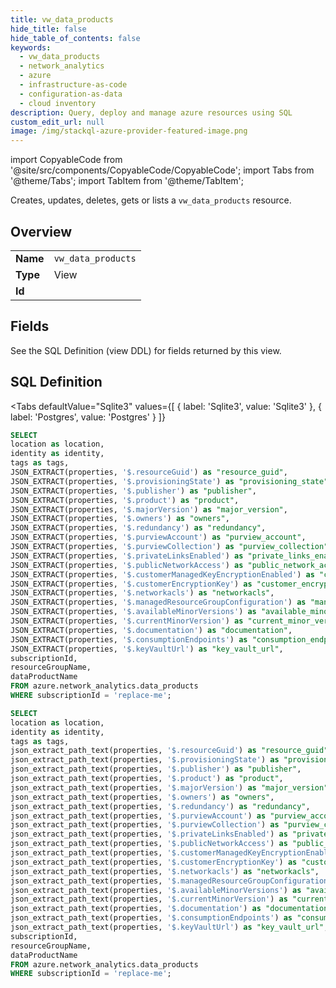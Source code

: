 ```yaml
--- 
title: vw_data_products
hide_title: false
hide_table_of_contents: false
keywords:
  - vw_data_products
  - network_analytics
  - azure
  - infrastructure-as-code
  - configuration-as-data
  - cloud inventory
description: Query, deploy and manage azure resources using SQL
custom_edit_url: null
image: /img/stackql-azure-provider-featured-image.png
---
```


import CopyableCode from '@site/src/components/CopyableCode/CopyableCode';
import Tabs from '@theme/Tabs';
import TabItem from '@theme/TabItem';

Creates, updates, deletes, gets or lists a <code>vw_data_products</code> resource.

## Overview
<table><tbody>
<tr><td><b>Name</b></td><td><code>vw_data_products</code></td></tr>
<tr><td><b>Type</b></td><td>View</td></tr>
<tr><td><b>Id</b></td><td><CopyableCode code="azure.network_analytics.vw_data_products" /></td></tr>
</tbody></table>

## Fields

See the SQL Definition (view DDL) for fields returned by this view.

## SQL Definition

<Tabs
defaultValue="Sqlite3"
values={[
{ label: 'Sqlite3', value: 'Sqlite3' },
{ label: 'Postgres', value: 'Postgres' }
]}
>
<TabItem value="Sqlite3">

```sql
SELECT
location as location,
identity as identity,
tags as tags,
JSON_EXTRACT(properties, '$.resourceGuid') as "resource_guid",
JSON_EXTRACT(properties, '$.provisioningState') as "provisioning_state",
JSON_EXTRACT(properties, '$.publisher') as "publisher",
JSON_EXTRACT(properties, '$.product') as "product",
JSON_EXTRACT(properties, '$.majorVersion') as "major_version",
JSON_EXTRACT(properties, '$.owners') as "owners",
JSON_EXTRACT(properties, '$.redundancy') as "redundancy",
JSON_EXTRACT(properties, '$.purviewAccount') as "purview_account",
JSON_EXTRACT(properties, '$.purviewCollection') as "purview_collection",
JSON_EXTRACT(properties, '$.privateLinksEnabled') as "private_links_enabled",
JSON_EXTRACT(properties, '$.publicNetworkAccess') as "public_network_access",
JSON_EXTRACT(properties, '$.customerManagedKeyEncryptionEnabled') as "customer_managed_key_encryption_enabled",
JSON_EXTRACT(properties, '$.customerEncryptionKey') as "customer_encryption_key",
JSON_EXTRACT(properties, '$.networkacls') as "networkacls",
JSON_EXTRACT(properties, '$.managedResourceGroupConfiguration') as "managed_resource_group_configuration",
JSON_EXTRACT(properties, '$.availableMinorVersions') as "available_minor_versions",
JSON_EXTRACT(properties, '$.currentMinorVersion') as "current_minor_version",
JSON_EXTRACT(properties, '$.documentation') as "documentation",
JSON_EXTRACT(properties, '$.consumptionEndpoints') as "consumption_endpoints",
JSON_EXTRACT(properties, '$.keyVaultUrl') as "key_vault_url",
subscriptionId,
resourceGroupName,
dataProductName
FROM azure.network_analytics.data_products
WHERE subscriptionId = 'replace-me';
```

</TabItem>
<TabItem value="Postgres">

```sql
SELECT
location as location,
identity as identity,
tags as tags,
json_extract_path_text(properties, '$.resourceGuid') as "resource_guid",
json_extract_path_text(properties, '$.provisioningState') as "provisioning_state",
json_extract_path_text(properties, '$.publisher') as "publisher",
json_extract_path_text(properties, '$.product') as "product",
json_extract_path_text(properties, '$.majorVersion') as "major_version",
json_extract_path_text(properties, '$.owners') as "owners",
json_extract_path_text(properties, '$.redundancy') as "redundancy",
json_extract_path_text(properties, '$.purviewAccount') as "purview_account",
json_extract_path_text(properties, '$.purviewCollection') as "purview_collection",
json_extract_path_text(properties, '$.privateLinksEnabled') as "private_links_enabled",
json_extract_path_text(properties, '$.publicNetworkAccess') as "public_network_access",
json_extract_path_text(properties, '$.customerManagedKeyEncryptionEnabled') as "customer_managed_key_encryption_enabled",
json_extract_path_text(properties, '$.customerEncryptionKey') as "customer_encryption_key",
json_extract_path_text(properties, '$.networkacls') as "networkacls",
json_extract_path_text(properties, '$.managedResourceGroupConfiguration') as "managed_resource_group_configuration",
json_extract_path_text(properties, '$.availableMinorVersions') as "available_minor_versions",
json_extract_path_text(properties, '$.currentMinorVersion') as "current_minor_version",
json_extract_path_text(properties, '$.documentation') as "documentation",
json_extract_path_text(properties, '$.consumptionEndpoints') as "consumption_endpoints",
json_extract_path_text(properties, '$.keyVaultUrl') as "key_vault_url",
subscriptionId,
resourceGroupName,
dataProductName
FROM azure.network_analytics.data_products
WHERE subscriptionId = 'replace-me';
```

</TabItem>
</Tabs>
